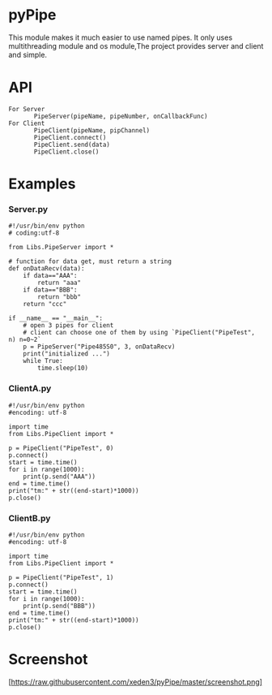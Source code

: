 # pyPipe

This module makes it much easier to use named pipes. It only uses multithreading module and os module,The project provides server and client and simple.


# API
```
For Server 
       PipeServer(pipeName, pipeNumber, onCallbackFunc)
For Client
       PipeClient(pipeName, pipChannel)
       PipeClient.connect()
       PipeClient.send(data)
       PipeClient.close()
```
# Examples

### Server.py
```
#!/usr/bin/env python
# coding:utf-8

from Libs.PipeServer import *

# function for data get, must return a string
def onDataRecv(data):
    if data=="AAA":
        return "aaa"
    if data=="BBB":
        return "bbb"
    return "ccc"

if __name__ == "__main__":
    # open 3 pipes for client
    # client can choose one of them by using `PipeClient("PipeTest", n) n=0~2`
    p = PipeServer("Pipe485S0", 3, onDataRecv)
    print("initialized ...")
    while True:
        time.sleep(10)
```

### ClientA.py
```
#!/usr/bin/env python
#encoding: utf-8

import time
from Libs.PipeClient import *

p = PipeClient("PipeTest", 0)
p.connect()
start = time.time()
for i in range(1000):
    print(p.send("AAA"))
end = time.time()
print("tm:" + str((end-start)*1000))
p.close()
```



### ClientB.py
```
#!/usr/bin/env python
#encoding: utf-8

import time
from Libs.PipeClient import *

p = PipeClient("PipeTest", 1)
p.connect()
start = time.time()
for i in range(1000):
    print(p.send("BBB"))
end = time.time()
print("tm:" + str((end-start)*1000))
p.close()
```
# Screenshot
[https://raw.githubusercontent.com/xeden3/pyPipe/master/screenshot.png]
